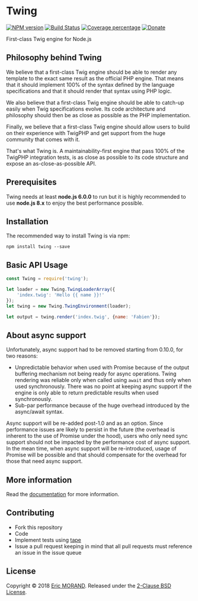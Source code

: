 # Twing
[![NPM version][npm-image]][npm-url] [![Build Status][travis-image]][travis-url] [![Coverage percentage][coveralls-image]][coveralls-url] [![Donate][donate-image]][donate-url]

First-class Twig engine for Node.js

## Philosophy behind Twing

We believe that a first-class Twig engine should be able to render any template to the exact same result as the official PHP engine. That means that it should implement 100% of the syntax defined by the language specifications and that it should render that syntax using PHP logic.

We also believe that a first-class Twig engine should be able to catch-up easily when Twig specifications evolve. Its code architecture and philosophy should then be as close as possible as the PHP implementation.

Finally, we believe that a first-class Twig engine should allow users to build on their experience with TwigPHP and get support from the huge community that comes with it.

That's what Twing is. A maintainability-first engine that pass 100% of the TwigPHP integration tests, is as close as possible to its code structure and expose an as-close-as-possible API.

## Prerequisites

Twing needs at least **node.js 6.0.0** to run but it is highly recommended to use **node.js 8.x** to enjoy the best performance possible.

## Installation

The recommended way to install Twing is via npm:

`npm install twing --save`

## Basic API Usage

```js
const Twing = require('twing');

let loader = new Twing.TwingLoaderArray({
    'index.twig': 'Hello {{ name }}!'
});
let twing = new Twing.TwingEnvironment(loader);

let output = twing.render('index.twig', {name: 'Fabien'});
```

## About async support

Unfortunately, async support had to be removed starting from 0.10.0, for two reasons:

* Unpredictable behavior when used with Promise because of the output buffering mechanism not being ready for async operations. Twing rendering was reliable only when called using `await` and thus only when used synchronously. There was no point at keeping async support if the engine is only able to return predictable results when used synchronously.
* Sub-par performance because of the huge overhead introduced by the async/await syntax.

Async support will be re-added post-1.0 and as an option. Since performance issues are likely to persist in the future (the overhead is inherent to the use of Promise under the hood), users who only need sync support should not be impacted by the performance cost of async support. In the mean time, when async support will be re-introduced, usage of Promise will be possible and that should compensate for the overhead for those that need async support.

## More information

Read the [documentation](http://ericmorand.github.io/twing) for more information.

## Contributing

* Fork this repository
* Code
* Implement tests using [tape](https://github.com/substack/tape)
* Issue a pull request keeping in mind that all pull requests must reference an issue in the issue queue

## License

Copyright © 2018 [Eric MORAND](https://github.com/ericmorand). Released under the [2-Clause BSD License](https://github.com/ericmorand/twing/blob/master/LICENSE).

[npm-image]: https://badge.fury.io/js/twing.svg
[npm-url]: https://npmjs.org/package/twing
[travis-image]: https://travis-ci.org/ericmorand/twing.svg?branch=master
[travis-url]: https://travis-ci.org/ericmorand/twing
[coveralls-image]: https://coveralls.io/repos/github/ericmorand/twing/badge.svg
[coveralls-url]: https://coveralls.io/github/ericmorand/twing
[donate-image]: https://img.shields.io/badge/Donate-PayPal-green.svg
[donate-url]: https://www.paypal.com/cgi-bin/webscr?cmd=_s-xclick&hosted_button_id=7YZU3L2JL2KJA
